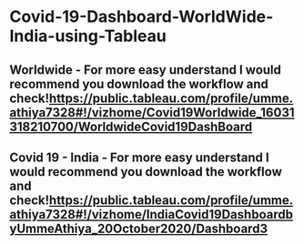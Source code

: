 # Covid-19-Dashboard-WorldWide-India-using-Tableau

<h2>Worldwide - For more easy understand I would recommend you download the workflow and check!<a href="https://public.tableau.com/profile/umme.athiya7328#!/vizhome/Covid19Worldwide_16031318210700/WorldwideCovid19DashBoard">https://public.tableau.com/profile/umme.athiya7328#!/vizhome/Covid19Worldwide_16031318210700/WorldwideCovid19DashBoard</a></h2>
  
  <h2>Covid 19 - India - For more easy understand I would recommend you download the workflow and check!<a href="https://public.tableau.com/profile/umme.athiya7328#!/vizhome/IndiaCovid19DashboardbyUmmeAthiya_20October2020/Dashboard3">https://public.tableau.com/profile/umme.athiya7328#!/vizhome/IndiaCovid19DashboardbyUmmeAthiya_20October2020/Dashboard3</h2>
